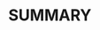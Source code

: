 # SUMMARY

[](08012016/2016-08-02-August-1,-2016-Need-to-Know.md)
[](08012016/2016-08-02-From-Andrea-Elizabeth-Hall.md)